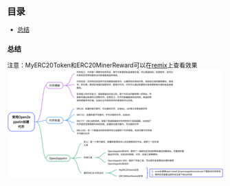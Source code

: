 ## 目录
* [总结](#总结)

### 总结
注意：MyERC20Token和ERC20MinerReward可以在[remix](https://remix.ethereum.org/)上查看效果
![使用OpenZeppelin创建代币.png](img/使用OpenZeppelin创建代币.png)
